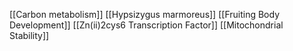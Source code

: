 [[Carbon metabolism]]
[[Hypsizygus marmoreus]]
[[Fruiting Body Development]]
[[Zn(ii)2cys6 Transcription Factor]]
[[Mitochondrial Stability]]
